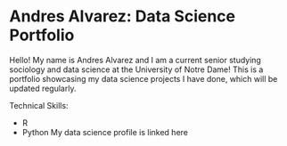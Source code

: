 
# Andres Alvarez: Data Science Portfolio
Hello! 
My name is Andres Alvarez and I am a current senior studying sociology and data science at the University of Notre Dame!
This is a portfolio showcasing my data science projects I have done, which will be updated regularly.

Technical Skills:
+ R
+ Python
My data science profile is linked here
